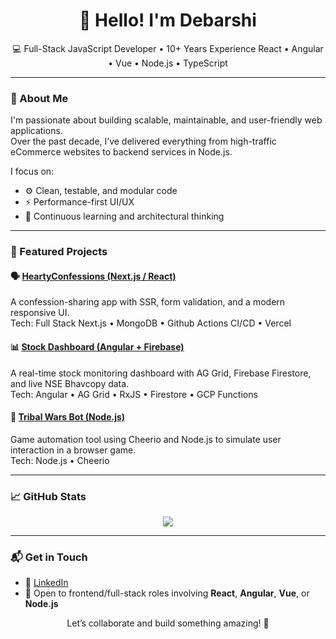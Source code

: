 <h1 align="center">👋 Hello! I'm Debarshi</h1>

<p align="center">
💻 Full-Stack JavaScript Developer • 10+ Years Experience  
React • Angular • Vue • Node.js • TypeScript
</p>

---

### 🚀 About Me

I'm passionate about building scalable, maintainable, and user-friendly web applications.  
Over the past decade, I’ve delivered everything from high-traffic eCommerce websites to backend services in Node.js.

I focus on:
- ⚙️ Clean, testable, and modular code
- ⚡ Performance-first UI/UX
- 🧠 Continuous learning and architectural thinking

---

### 📌 Featured Projects

#### 🗣️ [HeartyConfessions (Next.js / React)](https://github.com/de-debarshi/heartyconfessions-next)
A confession-sharing app with SSR, form validation, and a modern responsive UI.  
Tech: Full Stack Next.js • MongoDB • Github Actions CI/CD • Vercel

#### 📊 [Stock Dashboard (Angular + Firebase)](https://github.com/de-debarshi/stock-dashboard-angular)
A real-time stock monitoring dashboard with AG Grid, Firebase Firestore, and live NSE Bhavcopy data.  
Tech: Angular • AG Grid • RxJS • Firestore • GCP Functions

#### 🤖 [Tribal Wars Bot (Node.js)](https://github.com/de-debarshi/tribalwars-bot-nodejs)
Game automation tool using Cheerio and Node.js to simulate user interaction in a browser game.  
Tech: Node.js • Cheerio

---

### 📈 GitHub Stats

<p align="center">
  <img src="https://github-readme-stats.vercel.app/api/top-langs/?username=de-debarshi&layout=compact&theme=default" />
</p>

---

### 📬 Get in Touch

- 💼 [LinkedIn](https://linkedin.com/in/debarshi-de-178b60a6)
- 📧 Open to frontend/full-stack roles involving **React**, **Angular**, **Vue**, or **Node.js**

<p align="center">
Let’s collaborate and build something amazing! 🚀
</p>
